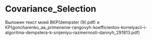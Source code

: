 # Covariance_Selection
Выложен текст моей ВКР(dempster (9).pdf) и КР(goncharenko_aa_primenenie-rangovyh-koefficientov-korrelyacii-i-algoritma-dempstera-k-snijeniyu-razmernosti-dannyh_291813.pdf)
